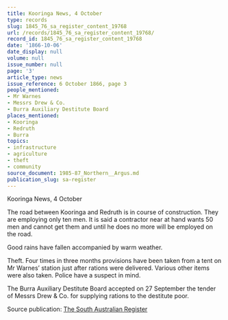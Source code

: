 ```yaml
---
title: Kooringa News, 4 October
type: records
slug: 1845_76_sa_register_content_19768
url: /records/1845_76_sa_register_content_19768/
record_id: 1845_76_sa_register_content_19768
date: '1866-10-06'
date_display: null
volume: null
issue_number: null
page: '3'
article_type: news
issue_reference: 6 October 1866, page 3
people_mentioned:
- Mr Warnes
- Messrs Drew & Co.
- Burra Auxiliary Destitute Board
places_mentioned:
- Kooringa
- Redruth
- Burra
topics:
- infrastructure
- agriculture
- theft
- community
source_document: 1985-87_Northern__Argus.md
publication_slug: sa-register
---
```


Kooringa News, 4 October

The road between Kooringa and Redruth is in course of construction.  They are employing only ten men.  It is said a contractor near at hand wants 50 men and cannot get them and until he does no more will be employed on the road.

Good rains have fallen accompanied by warm weather.

Theft.  Four times in three months provisions have been taken from a tent on Mr Warnes’ station just after rations were delivered.  Various other items were also taken.  Police have a suspect in mind.

The Burra Auxiliary Destitute Board accepted on 27 September the tender of Messrs Drew & Co. for supplying rations to the destitute poor.

Source publication: [The South Australian Register](/publications/sa-register/)

